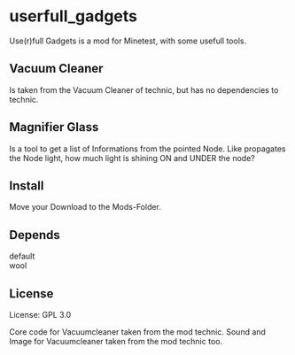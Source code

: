 # userfull_gadgets

Use(r)full Gadgets is a mod for Minetest, with some usefull tools.

## Vacuum Cleaner
Is taken from the Vacuum Cleaner of technic, but has no dependencies to technic.

## Magnifier Glass
Is a tool to get a list of Informations from the pointed Node.
Like propagates the Node light, how much light is shining ON and UNDER the node?

## Install

Move your Download to the Mods-Folder.

## Depends

default<br>
wool<br>

## License

License: GPL 3.0

Core code for Vacuumcleaner taken from the mod technic.
Sound and Image for Vacuumcleaner taken from the mod technic too.
